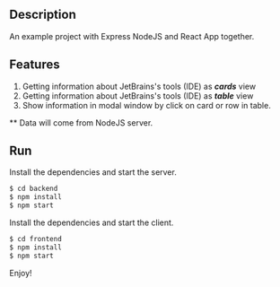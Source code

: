 ## Description
An example project with Express NodeJS and React App together.

## Features
1. Getting information about JetBrains's tools (IDE) as **_cards_** view
2. Getting information about JetBrains's tools (IDE) as **_table_** view
3. Show information in modal window by click on card or row in table.

** Data will come from NodeJS server.

## Run
Install the dependencies and start the server.
```sh
$ cd backend
$ npm install
$ npm start
```

Install the dependencies and start the client.
```sh
$ cd frontend
$ npm install
$ npm start
```
Enjoy!
